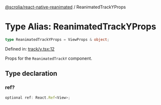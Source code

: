 [@scrolia/react-native-reanimated](../README.md) / ReanimatedTrackYProps

# Type Alias: ReanimatedTrackYProps

```ts
type ReanimatedTrackYProps = ViewProps & object;
```

Defined in: [track/y.tsx:12](https://github.com/scrolia/react-native/blob/18a2549a1dd6520258081448edde7edcb687a096/packages/react-native-reanimated/src/track/y.tsx#L12)

Props for the `ReanimatedTrackY` component.

## Type declaration

### ref?

```ts
optional ref: React.Ref<View>;
```
